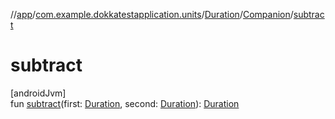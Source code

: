 //[app](../../../../index.md)/[com.example.dokkatestapplication.units](../../index.md)/[Duration](../index.md)/[Companion](index.md)/[subtract](subtract.md)

# subtract

[androidJvm]\
fun [subtract](subtract.md)(first: [Duration](../index.md), second: [Duration](../index.md)): [Duration](../index.md)
